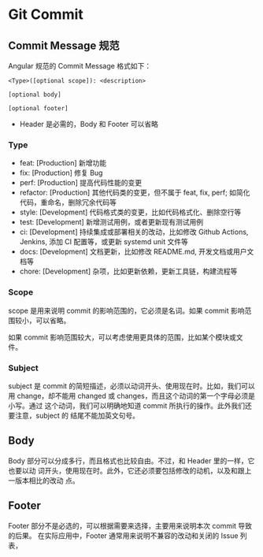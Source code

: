 # Git Commit

## Commit Message 规范

Angular 规范的 Commit Message 格式如下：

```text
<Type>([optional scope]): <description>

[optional body]

[optional footer]
```

- Header 是必需的，Body 和 Footer 可以省略

### Type

- feat: [Production] 新增功能
- fix: [Production] 修复 Bug
- perf: [Production] 提高代码性能的变更
- refactor: [Production] 其他代码类的变更，但不属于 feat, fix, perf; 如简化代码，重命名，删除冗余代码等
- style: [Development] 代码格式类的变更，比如代码格式化、删除空行等
- test: [Development] 新增测试用例，或者更新现有测试用例
- ci: [Development] 持续集成或部署相关的改动，比如修改 Github Actions, Jenkins, 添加 CI 配置等，或更新 systemd unit 文件等
- docs: [Development] 文档更新，比如修改 README.md, 开发文档或用户文档等
- chore: [Development] 杂项，比如更新依赖，更新工具链，构建流程等

### Scope

scope 是用来说明 commit 的影响范围的，它必须是名词。如果 commit 影响范围较小，可以省略。

如果 commit 影响范围较大，可以考虑使用更具体的范围，比如某个模块或文件。

### Subject

subject 是 commit 的简短描述，必须以动词开头、使用现在时。比如，我们可以用
change，却不能用 changed 或 changes，而且这个动词的第一个字母必须是小写。通过
这个动词，我们可以明确地知道 commit 所执行的操作。此外我们还要注意，subject 的
结尾不能加英文句号。

## Body

Body 部分可以分成多行，而且格式也比较自由。不过，和 Header 里的一样，它也要以动
词开头，使用现在时。此外，它还必须要包括修改的动机，以及和跟上一版本相比的改动
点。

## Footer

Footer 部分不是必选的，可以根据需要来选择，主要用来说明本次 commit 导致的后果。
在实际应用中，Footer 通常用来说明不兼容的改动和关闭的 Issue 列表，
